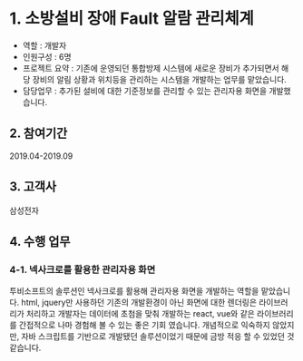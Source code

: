 # 1. 소방설비 장애 Fault 알람 관리체계
- 역할 : 개발자
- 인원구성 : 6명
- 프로젝트 요약 : 기존에 운영되던 통합방제 시스템에 새로운 장비가 추가되면서 해당 장비의 알림 상황과 위치등을 관리하는 시스템을 개발하는 업무를 맡았습니다.
- 담당업무 : 추가된 설비에 대한 기준정보를 관리할 수 있는 관리자용 화면을 개발했습니다.

## 2. 참여기간
2019.04-2019.09

## 3. 고객사
삼성전자

## 4. 수행 업무
### 4-1. 넥사크로를 활용한 관리자용 화면 
투비소프트의 솔루션인 넥사크로를 활용해 관리자용 화면을 개발하는 역할을 맡았습니다.
html, jquery만 사용하던 기존의 개발환경이 아닌 화면에 대한 렌더링은 라이브러리가 처리하고 개발자는 데이터에 초첨을 맞춰 개발하는 react, vue와 같은 라이브러리를 간접적으로 나마 경험해 볼 수 있는 좋은 기회 였습니다.
개념적으로 익숙하지 않았지만, 자바 스크립트를 기반으로 개발됐던 솔루션이었기 때문에 금방 적응 할 수 있었던 것 같습니다.

